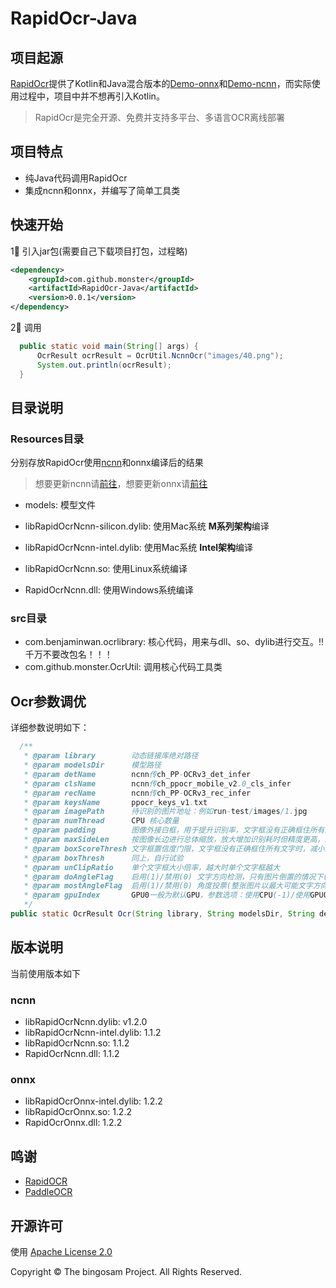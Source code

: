 # RapidOcr-Java

## 项目起源

[RapidOcr](https://github.com/RapidAI/RapidOCR)提供了Kotlin和Java混合版本的[Demo-onnx](https://github.com/RapidAI/RapidOcrOnnxJvm)和[Demo-ncnn](https://github.com/RapidAI/RapidOcrNcnnJvm)，而实际使用过程中，项目中并不想再引入Kotlin。

> RapidOcr是完全开源、免费并支持多平台、多语言OCR离线部署

## 项目特点

- 纯Java代码调用RapidOcr
- 集成ncnn和onnx，并编写了简单工具类

## 快速开始

1⃣️ 引入jar包(需要自己下载项目打包，过程略)

```xml
<dependency>
    <groupId>com.github.monster</groupId>
    <artifactId>RapidOcr-Java</artifactId>
    <version>0.0.1</version>
</dependency>
```

2⃣️ 调用

```java
  public static void main(String[] args) {
      OcrResult ocrResult = OcrUtil.NcnnOcr("images/40.png");
      System.out.println(ocrResult);
  }
```

## 目录说明

### Resources目录

分别存放RapidOcr使用[ncnn](https://github.com/Tencent/ncnn)和onnx编译后的结果

> 想要更新ncnn请[前往](https://github.com/RapidAI/RapidOcrNcnn/releases)，想要更新onnx请[前往](https://github.com/RapidAI/RapidOcrOnnx/releases)

- models: 模型文件

- libRapidOcrNcnn-silicon.dylib: 使用Mac系统 **M系列架构**编译
- libRapidOcrNcnn-intel.dylib: 使用Mac系统 **Intel架构**编译
- libRapidOcrNcnn.so: 使用Linux系统编译
- RapidOcrNcnn.dll: 使用Windows系统编译

### src目录

- com.benjaminwan.ocrlibrary: 核心代码，用来与dll、so、dylib进行交互。‼️ 千万不要改包名！！！
- com.github.monster.OcrUtil: 调用核心代码工具类

## Ocr参数调优

详细参数说明如下：

```java
  /**
   * @param library        动态链接库绝对路径
   * @param modelsDir      模型路径
   * @param detName        ncnn传ch_PP-OCRv3_det_infer
   * @param clsName        ncnn传ch_ppocr_mobile_v2.0_cls_infer
   * @param recName        ncnn传ch_PP-OCRv3_rec_infer
   * @param keysName       ppocr_keys_v1.txt
   * @param imagePath      待识别的图片地址：例如run-test/images/1.jpg
   * @param numThread      CPU 核心数量
   * @param padding        图像外接白框，用于提升识别率，文字框没有正确框住所有文字时，增加此值。默认50。
   * @param maxSideLen     按图像长边进行总体缩放，放大增加识别耗时但精度更高，缩小减小耗时但精度降低，maxSideLen=0代表不缩放
   * @param boxScoreThresh 文字框置信度门限，文字框没有正确框住所有文字时，减小此值
   * @param boxThresh      同上，自行试验
   * @param unClipRatio    单个文字框大小倍率，越大时单个文字框越大
   * @param doAngleFlag    启用(1)/禁用(0) 文字方向检测，只有图片倒置的情况下(旋转90~270度的图片)，才需要启用文字方向检测
   * @param mostAngleFlag  启用(1)/禁用(0) 角度投票(整张图片以最大可能文字方向来识别)，当禁用文字方向检测时，此项也不起作用
   * @param gpuIndex       GPU0一般为默认GPU，参数选项：使用CPU(-1)/使用GPU0(0)/使用GPU1(1)/...    重要：onnx不可使用CPU/onnx可使用GPU
   */
public static OcrResult Ocr(String library, String modelsDir, String detName, String clsName, String recName, String keysName, String imagePath,Integer numThread, Integer padding, Integer maxSideLen, Float boxScoreThresh, Float boxThresh,Float unClipRatio, Integer doAngleFlag, Integer mostAngleFlag, Integer gpuIndex) 
```

## 版本说明

当前使用版本如下

### ncnn

- libRapidOcrNcnn.dylib: v1.2.0
- libRapidOcrNcnn-intel.dylib: 1.1.2
- libRapidOcrNcnn.so: 1.1.2
- RapidOcrNcnn.dll: 1.1.2

### onnx

- libRapidOcrOnnx-intel.dylib: 1.2.2
- libRapidOcrOnnx.so: 1.2.2
- RapidOcrOnnx.dll: 1.2.2



## 鸣谢

- [RapidOCR](https://github.com/RapidAI/RapidOCR)
- [PaddleOCR](https://github.com/PaddlePaddle/PaddleOCR)

## 开源许可

使用 [Apache License 2.0](https://github.com/MyMonsterCat/DeviceTouch/blob/main/LICENSE)

Copyright © The bingosam Project. All Rights Reserved.
